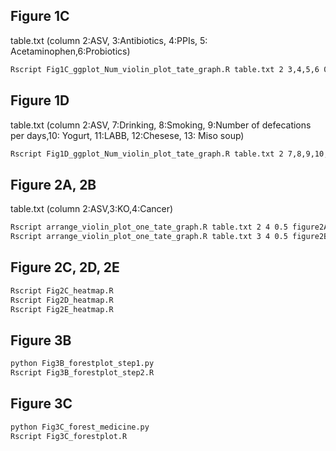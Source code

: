 ## Figure 1C
table.txt (column 2:ASV, 3:Antibiotics, 4:PPIs, 5: Acetaminophen,6:Probiotics)

```sh
Rscript Fig1C_ggplot_Num_violin_plot_tate_graph.R table.txt 2 3,4,5,6 0.8 figure1C.pdf
```

## Figure 1D
table.txt (column 2:ASV, 7:Drinking, 8:Smoking, 9:Number of defecations per days,10: Yogurt, 11:LABB, 12:Chesese, 13: Miso soup)

```sh
Rscript Fig1D_ggplot_Num_violin_plot_tate_graph.R table.txt 2 7,8,9,10,11,12,13 0.8 figure1D.pdf
```

## Figure 2A, 2B

table.txt (column 2:ASV,3:KO,4:Cancer)

```sh
Rscript arrange_violin_plot_one_tate_graph.R table.txt 2 4 0.5 figure2A.pdf
Rscript arrange_violin_plot_one_tate_graph.R table.txt 3 4 0.5 figure2B.pdf
```

## Figure 2C, 2D, 2E

```sh
Rscript Fig2C_heatmap.R
Rscript Fig2D_heatmap.R
Rscript Fig2E_heatmap.R
```

## Figure 3B

```sh
python Fig3B_forestplot_step1.py
Rscript Fig3B_forestplot_step2.R
```

## Figure 3C

```sh
python Fig3C_forest_medicine.py
Rscript Fig3C_forestplot.R
```
